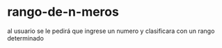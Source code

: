 # rango-de-n-meros
al usuario se le pedirá que ingrese un numero y clasificara con un rango determinado
